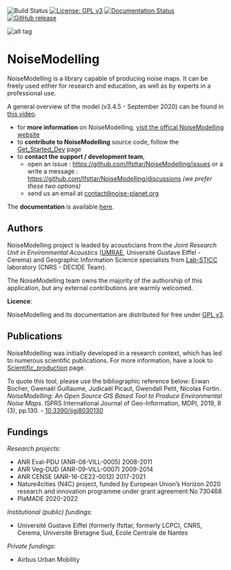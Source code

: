 ![Build Status](https://github.com/Ifsttar/NoiseModelling/workflows/CI/badge.svg)
[![License: GPL v3](https://img.shields.io/badge/License-GPLv3-blue.svg)](https://www.gnu.org/licenses/gpl-3.0)
[![Documentation Status](https://readthedocs.org/projects/noisemodelling/badge/?version=latest)](https://noisemodelling.readthedocs.io/en/latest/?badge=latest)
[![GitHub release](https://img.shields.io/github/release/Ifsttar/NoiseModelling)](https://github.com/Ifsttar/NoiseModelling/releases/)

![alt tag](http://noise-planet.org/assets/img/logos/Logo_noisemodelling.png)

NoiseModelling
======

NoiseModelling is a library capable of producing noise maps. 
It can be freely used either for research and education, as well as by experts in a professional use.

A general overview of the model (v3.4.5 - September 2020) can be found in [this video](https://www.youtube.com/watch?v=V1-niMT9cYE&t=1s).

* for **more information** on NoiseModelling, [visit the offical NoiseModelling website](https://noise-planet.org/noisemodelling.html)
* to **contribute to NoiseModelling** source code, follow the [Get_Started_Dev](https://noisemodelling.readthedocs.io/en/latest/Get_Started_Dev.html) page
* to **contact the support / development team**, 
    - open an issue : https://github.com/Ifsttar/NoiseModelling/issues or a write a message : https://github.com/Ifsttar/NoiseModelling/discussions *(we prefer these two options)*
    - send us an email at contact@noise-planet.org  

The **documentation** is available [here](https://noisemodelling.readthedocs.io/en/latest/).

Authors
---------------------------

NoiseModelling project is leaded by acousticians from the *Joint Research Unit in Environmental Acoustics* ([UMRAE](https://www.umrae.fr/), Université Gustave Eiffel - Cerema) and Geographic Information Science specialists from [Lab-STICC](https://labsticc.fr) laboratory (CNRS - DECIDE Team).

The NoiseModelling team owns the majority of the authorship of this application, but any external contributions are warmly welcomed.

**Licence**:

NoiseModelling and its documentation are distributed for free under [GPL v3](https://noisemodelling.readthedocs.io/en/latest/License.html). 


Publications
---------------------------

NoiseModelling was initially developed in a research context, which has led to numerous scientific publications. For more information, have a look to [Scientific_production](https://noisemodelling.readthedocs.io/en/v4.0.0/Scientific_production.html) page. 

To quote this tool, please use the bibliographic reference below:
Erwan Bocher, Gwenaël Guillaume, Judicaël Picaut, Gwendall Petit, Nicolas Fortin. *NoiseModelling: An Open Source GIS Based Tool to Produce Environmental Noise Maps*. ISPRS International Journal of Geo-Information, MDPI, 2019, 8 (3), pp.130. - [10.3390/ijgi8030130](https://www.mdpi.com/2220-9964/8/3/130)

Fundings
---------------------------

*Research projects:*
- ANR Eval-PDU (ANR-08-VILL-0005) 2008-2011
- ANR Veg-DUD (ANR-09-VILL-0007) 2009-2014
- ANR CENSE (ANR-16-CE22-0012) 2017-2021
- Nature4cities (N4C) project, funded by European Union’s Horizon 2020 research and innovation programme under grant agreement No 730468
- PlaMADE 2020-2022

*Institutional (public) fundings:*
- Université Gustave Eiffel (formerly Ifsttar, formerly LCPC), CNRS, Cerema, Université Bretagne Sud, Ecole Centrale de Nantes

*Private fundings:*
- Airbus Urban Mobility

